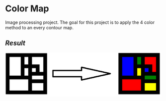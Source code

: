 # **Color Map**

Image processing project. The goal for this project is to apply the 4 color method to an every contour map.

 <i class="icon-list"> Result
 ------------------------------
![](./Utils/GithubImages/1.png)
